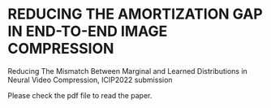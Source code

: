 # REDUCING THE AMORTIZATION GAP IN END-TO-END IMAGE COMPRESSION
Reducing The Mismatch Between Marginal and Learned Distributions in Neural Video Compression, ICIP2022 submission

Please check the pdf file to read the paper.
